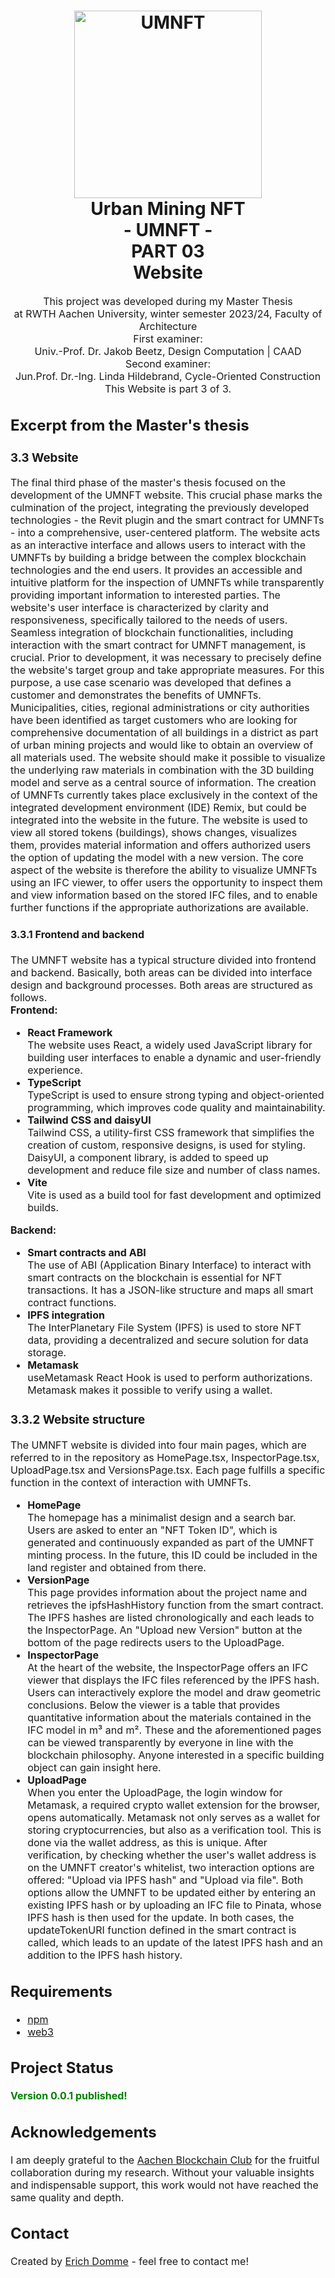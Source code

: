 <h1 align="center">
  <a name="logo"><img src="public\icon_blue_nft.svg" alt="UMNFT" width="300"></a>
  <br>
  Urban Mining NFT <br>
  - UMNFT - <br>
  PART 03 <br>
  Website
</h1>

<div align="center"></div>

<p align="center"><font size="3">
This project was developed during my Master Thesis<br>
at RWTH Aachen University, winter semester 2023/24, Faculty of Architecture<br>
First examiner:<br>
Univ.-Prof. Dr. Jakob Beetz, Design Computation | CAAD<br>
Second examiner:<br>
Jun.Prof. Dr.-Ing. Linda Hildebrand, Cycle-Oriented Construction<br>
This Website is part 3 of 3. </p>

## Excerpt from the Master's thesis

### 3.3 Website

The final third phase of the master's thesis focused on the development of the UMNFT website. This crucial phase marks the culmination of the project, integrating the previously developed technologies - the Revit plugin and the smart contract for UMNFTs - into a comprehensive, user-centered platform. The website acts as an interactive interface and allows users to interact with the UMNFTs by building a bridge between the complex blockchain technologies and the end users. It provides an accessible and intuitive platform for the inspection of UMNFTs while transparently providing important information to interested parties.
The website's user interface is characterized by clarity and responsiveness, specifically tailored to the needs of users. Seamless integration of blockchain functionalities, including interaction with the smart contract for UMNFT management, is crucial.
Prior to development, it was necessary to precisely define the website's target group and take appropriate measures. For this purpose, a use case scenario was developed that defines a customer and demonstrates the benefits of UMNFTs.
Municipalities, cities, regional administrations or city authorities have been identified as target customers who are looking for comprehensive documentation of all buildings in a district as part of urban mining projects and would like to obtain an overview of all materials used. The website should make it possible to visualize the underlying raw materials in combination with the 3D building model and serve as a central source of information.
The creation of UMNFTs currently takes place exclusively in the context of the integrated development environment (IDE) Remix, but could be integrated into the website in the future. The website is used to view all stored tokens (buildings), shows changes, visualizes them, provides material information and offers authorized users the option of updating the model with a new version. The core aspect of the website is therefore the ability to visualize UMNFTs using an IFC viewer, to offer users the opportunity to inspect them and view information based on the stored IFC files, and to enable further functions if the appropriate authorizations are available.

#### 3.3.1 Frontend and backend

The UMNFT website has a typical structure divided into frontend and backend. Basically, both areas can be divided into interface design and background processes. Both areas are structured as follows.<br>
**Frontend:**

-   **React Framework**<br>
    The website uses React, a widely used JavaScript library for building user interfaces to enable a dynamic and user-friendly experience.
-   **TypeScript**<br>
    TypeScript is used to ensure strong typing and object-oriented programming, which improves code quality and maintainability.
-   **Tailwind CSS and daisyUI**<br>
    Tailwind CSS, a utility-first CSS framework that simplifies the creation of custom, responsive designs, is used for styling. DaisyUI, a component library, is added to speed up development and reduce file size and number of class names.
-   **Vite**<br>
    Vite is used as a build tool for fast development and optimized builds.

**Backend:**

-   **Smart contracts and ABI**<br>
    The use of ABI (Application Binary Interface) to interact with smart contracts on the blockchain is essential for NFT transactions. It has a JSON-like structure and maps all smart contract functions.
-   **IPFS integration**<br>
    The InterPlanetary File System (IPFS) is used to store NFT data, providing a decentralized and secure solution for data storage.
-   **Metamask**<br>
    useMetamask React Hook is used to perform authorizations. Metamask makes it possible to verify using a wallet.

### 3.3.2 Website structure

The UMNFT website is divided into four main pages, which are referred to in the repository as HomePage.tsx, InspectorPage.tsx, UploadPage.tsx and VersionsPage.tsx. Each page fulfills a specific function in the context of interaction with UMNFTs.

-   **HomePage**<br>
    The homepage has a minimalist design and a search bar. Users are asked to enter an "NFT Token ID", which is generated and continuously expanded as part of the UMNFT minting process. In the future, this ID could be included in the land register and obtained from there.
-   **VersionPage**<br>
    This page provides information about the project name and retrieves the ipfsHashHistory function from the smart contract. The IPFS hashes are listed chronologically and each leads to the InspectorPage. An "Upload new Version" button at the bottom of the page redirects users to the UploadPage.
-   **InspectorPage**<br>
    At the heart of the website, the InspectorPage offers an IFC viewer that displays the IFC files referenced by the IPFS hash. Users can interactively explore the model and draw geometric conclusions. Below the viewer is a table that provides quantitative information about the materials contained in the IFC model in m³ and m². These and the aforementioned pages can be viewed transparently by everyone in line with the blockchain philosophy. Anyone interested in a specific building object can gain insight here.
-   **UploadPage**<br>
    When you enter the UploadPage, the login window for Metamask, a required crypto wallet extension for the browser, opens automatically. Metamask not only serves as a wallet for storing cryptocurrencies, but also as a verification tool. This is done via the wallet address, as this is unique. After verification, by checking whether the user's wallet address is on the UMNFT creator's whitelist, two interaction options are offered: "Upload via IPFS hash" and "Upload via file". Both options allow the UMNFT to be updated either by entering an existing IPFS hash or by uploading an IFC file to Pinata, whose IPFS hash is then used for the update. In both cases, the updateTokenURI function defined in the smart contract is called, which leads to an update of the latest IPFS hash and an addition to the IPFS hash history.

## Requirements

-   [npm](https://nodejs.org/en)
-   [web3](https://www.npmjs.com/package/web3?activeTab=readme)

## Project Status

<span style="color:green">**Version 0.0.1 published!**</span>

<!-- _complete_ / _no longer being worked on_. If you are no longer working on it, provide reasons why.-->

## Acknowledgements

I am deeply grateful to the [Aachen Blockchain Club](https://www.aachen-blockchain.de) for the fruitful collaboration during my research. Without your valuable insights and indispensable support, this work would not have reached the same quality and depth.

## Contact

Created by [Erich Domme](mailto:erich.domme@rwth-aachen.de) - feel free to contact me!
